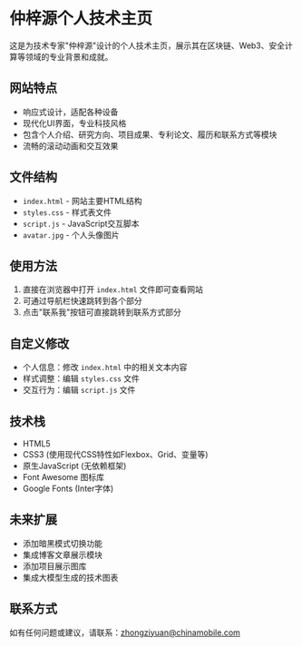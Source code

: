 # 仲梓源个人技术主页

这是为技术专家"仲梓源"设计的个人技术主页，展示其在区块链、Web3、安全计算等领域的专业背景和成就。

## 网站特点

- 响应式设计，适配各种设备
- 现代化UI界面，专业科技风格
- 包含个人介绍、研究方向、项目成果、专利论文、履历和联系方式等模块
- 流畅的滚动动画和交互效果

## 文件结构

- `index.html` - 网站主要HTML结构
- `styles.css` - 样式表文件
- `script.js` - JavaScript交互脚本
- `avatar.jpg` - 个人头像图片

## 使用方法

1. 直接在浏览器中打开 `index.html` 文件即可查看网站
2. 可通过导航栏快速跳转到各个部分
3. 点击"联系我"按钮可直接跳转到联系方式部分

## 自定义修改

- 个人信息：修改 `index.html` 中的相关文本内容
- 样式调整：编辑 `styles.css` 文件
- 交互行为：编辑 `script.js` 文件

## 技术栈

- HTML5
- CSS3 (使用现代CSS特性如Flexbox、Grid、变量等)
- 原生JavaScript (无依赖框架)
- Font Awesome 图标库
- Google Fonts (Inter字体)

## 未来扩展

- 添加暗黑模式切换功能
- 集成博客文章展示模块
- 添加项目展示图库
- 集成大模型生成的技术图表

## 联系方式

如有任何问题或建议，请联系：zhongziyuan@chinamobile.com